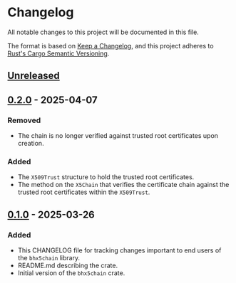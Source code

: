 # Changelog

All notable changes to this project will be documented in this file.

The format is based on [Keep a Changelog](https://keepachangelog.com/en/1.1.0/),
and this project adheres to [Rust's Cargo Semantic
Versioning](https://doc.rust-lang.org/cargo/reference/semver.html).

## [Unreleased]

## [0.2.0] - 2025-04-07

### Removed

- The chain is no longer verified against trusted root certificates upon
  creation.

### Added

- The `X509Trust` structure to hold the trusted root certificates.
- The method on the `X5Chain` that verifies the certificate chain against the
  trusted root certificates within the `X509Trust`.

## [0.1.0] - 2025-03-26

### Added

- This CHANGELOG file for tracking changes important to end users of the
  `bhx5chain` library.
- README.md describing the crate.
- Initial version of the `bhx5chain` crate.


[Unreleased]: <https://github.com/blockhousetech/eudi-rust-core/compare/bhx5chain/v0.1.0...HEAD>
[0.1.0]: <https://github.com/blockhousetech/eudi-rust-core/releases/tag/bhx5chain/v0.1.0>
[0.2.0]: <https://github.com/blockhousetech/eudi-rust-core/releases/tag/bhx5chain/v0.2.0>
